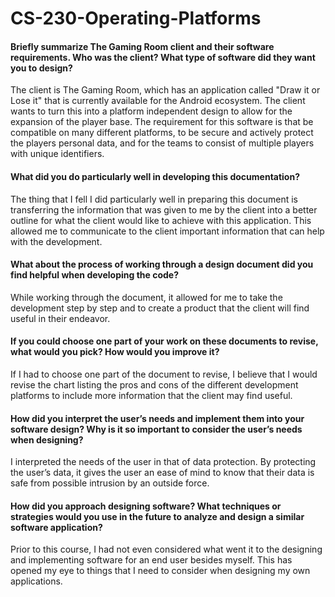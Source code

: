 # CS-230-Operating-Platforms
#### Briefly summarize The Gaming Room client and their software requirements. Who was the client? What type of software did they want you to design?
  The client is The Gaming Room, which has an application called "Draw it or Lose it" that is currently available for the Android ecosystem. The client wants to turn this into a platform independent design to allow for the expansion of the player base. The requirement for this software is that be compatible on many different platforms, to be secure and actively protect the players personal data, and for the teams to consist of multiple players with unique identifiers. 

#### What did you do particularly well in developing this documentation?
  The thing that I fell I did particularly well in preparing this document is transferring the information that was given to me by the client into a better outline for what the client would like to achieve with this application. This allowed me to communicate to the client important information that can help with the development. 
  
#### What about the process of working through a design document did you find helpful when developing the code?
  While working through the document, it allowed for me to take the development step by step and to create a product that the client will find useful in their endeavor. 
  
#### If you could choose one part of your work on these documents to revise, what would you pick? How would you improve it?
  If I had to choose one part of the document to revise, I believe that I would revise the chart listing the pros and cons of the different development platforms to include more information that the client may find useful. 
  
#### How did you interpret the user’s needs and implement them into your software design? Why is it so important to consider the user’s needs when designing?
  I interpreted the needs of the user in that of data protection. By protecting the user’s data, it gives the user an ease of mind to know that their data is safe from possible intrusion by an outside force.
  
#### How did you approach designing software? What techniques or strategies would you use in the future to analyze and design a similar software application?
  Prior to this course, I had not even considered what went it to the designing and implementing software for an end user besides myself. This has opened my eye to things that I need to consider when designing my own applications.
